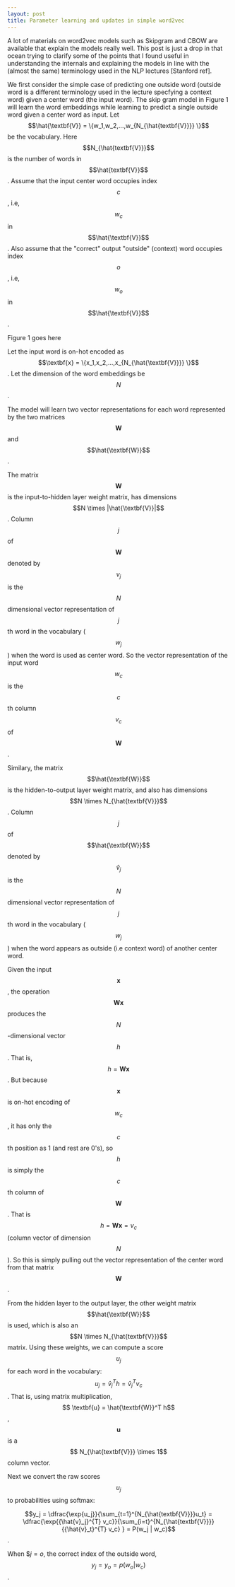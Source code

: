 ```yaml
---
layout: post
title: Parameter learning and updates in simple word2vec
---
```


A lot of materials on word2vec models such as Skipgram and CBOW are available that explain the models really well. This post is just a drop in that ocean trying to clarify some of the points that I found useful in understanding the internals and explaining the models in line with the (almost the same) terminology used in the NLP lectures [Stanford ref].

We first consider the simple case of predicting one outside word (outside word is a different terminology used in the lecture specfying a context word) given a center word (the input word). The skip gram model in Figure 1 will learn the word embeddings while learning to predict a single outside word given a center word as input. Let $$\hat{\textbf{V}} = \{w_1,w_2,...,w_{N_{\hat{textbf{V}}}} \}$$ be the vocabulary. Here $$N_{\hat{textbf{V}}}$$ is the number of words in $$\hat{textbf{V}}$$.
Assume that the input center word occupies index $$c$$, i.e, $$w_c$$ in $$\hat{\textbf{V}}$$. Also assume that the "correct" output "outside" (context) word occupies index $$o$$, i.e, $$w_o$$ in $$\hat{\textbf{V}}$$. 

Figure 1 goes here

Let the input word is on-hot encoded as $$\textbf{x} = \{x_1,x_2,...,x_{N_{\hat{\textbf{V}}}} \}$$. Let the dimension of the word embeddings be $$N$$. 

The model will learn two vector representations for each word represented by the two matrices $$\textbf{W}$$ and $$\hat{\textbf{W}}$$.
  
The matrix $$\textbf{W}$$ is the input-to-hidden layer weight matrix, has dimensions $$N \times |\hat{\textbf{V}}|$$. Column $$j$$ of $$\textbf{W}$$ denoted by $$v_j$$ is the $$N$$ dimensional vector representation of $$j$$th word in the vocabulary ($$w_j$$) when the word is used as center word. So the vector representation of the input word $$w_c$$ is the $$c$$th column $$ v_c$$ of $$\textbf{W}$$.

Similary, the matrix $$\hat{\textbf{W}}$$ is the hidden-to-output layer weight matrix, and also has dimensions $$N \times N_{\hat{textbf{V}}}$$. Column $$j$$ of $$\hat{\textbf{W}}$$ denoted by $${\hat{v}}_j$$ is the $$N$$ dimensional vector representation of $$j$$th word in the vocabulary ($$w_j$$) when the word appears as outside (i.e context word) of another center word. 

Given the input $$\textbf{x}$$, the operation $$\textbf{Wx}$$ produces the $$N$$-dimensional vector $$h$$. That is, $$ h = \textbf{Wx}$$. But because $$\textbf{x}$$ is on-hot encoding of $$w_c$$, it has only the $$c$$th position as 1 (and rest are 0's), so $$h$$ is simply the $$c$$th column of $$\textbf{W}$$. That is $$ h = \textbf{Wx} = v_c$$ (column vector of dimension $$N$$). So this is simply pulling out the vector representation of the center word from that matrix $$\textbf{W}$$. 

 
From the hidden layer to the output layer, the other weight matrix $$\hat{\textbf{W}}$$ is used, which is also an $$N \times N_{\hat{textbf{V}}}$$ matrix.
Using these weights, we can compute a score $$u_j$$ for each word in the vocabulary:  $$u_j = {\hat{v}_j}^{T}h = {\hat{v}_j}^{T} v_c$$. That is, using matrix multiplication, $$ \textbf{u} = \hat{\textbf{W}}^T h$$, $$\textbf{u}$$ is a $$ N_{\hat{textbf{V}}} \times 1$$ column vector.

Next we convert the raw scores $$u_j$$ to probabilities using softmax:  

$$y_j = \dfrac{\exp{u_j}}{\sum_{t=1}^{N_{\hat{textbf{V}}}}u_t} = \dfrac{\exp{{\hat{v}_j}^{T} v_c}}{\sum_{i=t}^{N_{\hat{textbf{V}}}} {{\hat{v}_t}^{T} v_c} } = P(w_j | w_c)$$.

When $$j=o$, the correct index of the outside word, $$ y_j = y_o = p(w_o | w_c)$$.  
